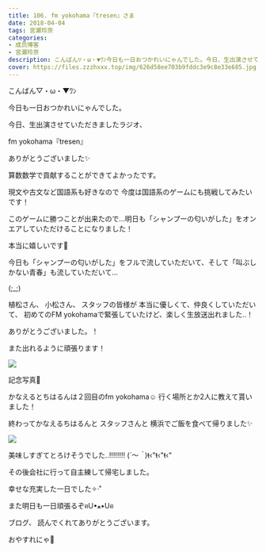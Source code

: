 ```yaml
---
title: 106. fm yokohama『tresen』さま
date: 2018-04-04
tags: 宮瀬玲奈
categories: 
- 成员博客
- 宮瀬玲奈
description: こんばん▽・ω・▼ﾜﾝ今日も一日おつかれいにゃんでした。今日、生出演させていただきましたラジオ、fm yokohama『tresen』ありがとうございました✨算数数...
cover: https://files.zzzhxxx.top/img/626d58ee703b9fddc3e9c8e33e685.jpg 
---
```






こんばん▽・ω・▼ﾜﾝ




今日も一日おつかれいにゃんでした。








今日、生出演させていただきましたラジオ、

fm yokohama『tresen』

ありがとうございました✨




算数数学で貢献することができてよかったです。

現文や古文など国語系も好きなので
今度は国語系のゲームにも挑戦してみたいです！



このゲームに勝つことが出来たので...明日も「シャンプーの匂いがした」をオンエアしていただけることになりました！

本当に嬉しいです💓



今日も「シャンプーの匂いがした」をフルで流していただいて、そして「叫ぶしかない青春」も流していただいて...


(;_;)

植松さん、
小松さん、
スタッフの皆様が
本当に優しくて、仲良くしていただいて、
初めてのFM yokohamaで緊張していたけど、楽しく生放送出れました..！

ありがとうございました。！ 




また出れるように頑張ります！







![](https://files.zzzhxxx.top/img/626d58ee703b9fddc3e9c8e33e685.jpg)




記念写真💓


かなえるとちはるんは２回目のfm yokohama☺️
行く場所とか2人に教えて貰いました！






終わってかなえるちはるんと
スタッフさんと
横浜でご飯を食べて帰りました✨


![](https://files.zzzhxxx.top/img/626d58ee703b9fddc3e9c8e33e685-01.jpg)



美味しすぎてとろけそうでした..!!!!!!!!
(*´～｀*)ŧ‹"ŧ‹"ŧ‹"



その後会社に行って自主練して帰宅しました。



幸せな充実した一日でした✧‧˚







また明日も一日頑張るぞฅU•ﻌ•Uฅ





ブログ、
読んでくれてありがとうございます。




おやすれにゃ💓


